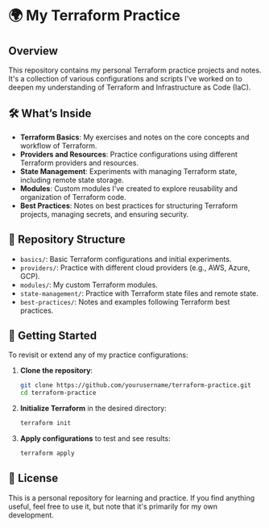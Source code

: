 # 🌍 My Terraform Practice

## Overview

This repository contains my personal Terraform practice projects and notes. It's a collection of various configurations and scripts I've worked on to deepen my understanding of Terraform and Infrastructure as Code (IaC).

## 🛠️ What’s Inside

- **Terraform Basics**: My exercises and notes on the core concepts and workflow of Terraform.
- **Providers and Resources**: Practice configurations using different Terraform providers and resources.
- **State Management**: Experiments with managing Terraform state, including remote state storage.
- **Modules**: Custom modules I've created to explore reusability and organization of Terraform code.
- **Best Practices**: Notes on best practices for structuring Terraform projects, managing secrets, and ensuring security.

## 📂 Repository Structure

- `basics/`: Basic Terraform configurations and initial experiments.
- `providers/`: Practice with different cloud providers (e.g., AWS, Azure, GCP).
- `modules/`: My custom Terraform modules.
- `state-management/`: Practice with Terraform state files and remote state.
- `best-practices/`: Notes and examples following Terraform best practices.

## 🚀 Getting Started

To revisit or extend any of my practice configurations:

1. **Clone the repository**:
    ```bash
    git clone https://github.com/yourusername/terraform-practice.git
    cd terraform-practice
    ```

2. **Initialize Terraform** in the desired directory:
    ```bash
    terraform init
    ```

3. **Apply configurations** to test and see results:
    ```bash
    terraform apply
    ```

## 📄 License

This is a personal repository for learning and practice. If you find anything useful, feel free to use it, but note that it's primarily for my own development.
